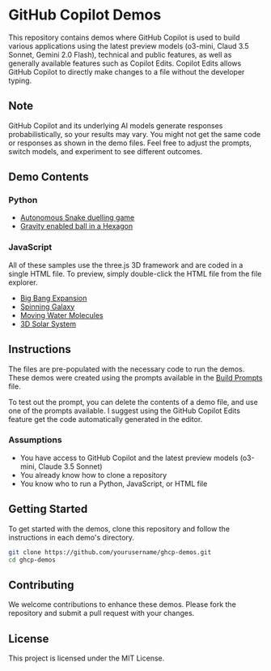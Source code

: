 
# GitHub Copilot Demos

This repository contains demos where GitHub Copilot is used to build various applications using the latest preview models (o3-mini, Claud 3.5 Sonnet, Gemini 2.0 Flash), technical and public features, as well as generally available features such as Copilot Edits. Copilot Edits allows GitHub Copilot to directly make changes to a file without the developer typing.

## Note

GitHub Copilot and its underlying AI models generate responses probabilistically, so your results may vary. You might not get the same code or responses as shown in the demo files. Feel free to adjust the prompts, switch models, and experiment to see different outcomes.

## Demo Contents

### Python
- [Autonomous Snake duelling game](python/auto-snake.py)
- [Gravity enabled ball in a Hexagon](python/ball-hexagon.py)

### JavaScript

All of these samples use the three.js 3D framework and are coded in a single HTML file. To preview, simply double-click the HTML file from the file explorer.

- [Big Bang Expansion](javascript/bigbang.html)
- [Spinning Galaxy](javascript/galaxy.html)
- [Moving Water Molecules](javascript/h2o.html)
- [3D Solar System](javascript/solar-system.html)


## Instructions

The files are pre-populated with the necessary code to run the demos. These demos were created using the prompts available in the [Build Prompts](./prompts/build-prompts.md) file.

To test out the prompt, you can delete the contents of a demo file, and use one of the prompts available. I suggest using the GitHub Copilot Edits feature get the code automatically generated in the editor.

### Assumptions

- You have access to GitHub Copilot and the latest preview models (o3-mini, Claude 3.5 Sonnet)
- You already know how to clone a repository
- You know who to run a Python, JavaScript, or HTML file

## Getting Started

To get started with the demos, clone this repository and follow the instructions in each demo's directory.

```bash
git clone https://github.com/yourusername/ghcp-demos.git
cd ghcp-demos
```

## Contributing

We welcome contributions to enhance these demos. Please fork the repository and submit a pull request with your changes.

## License

This project is licensed under the MIT License.
